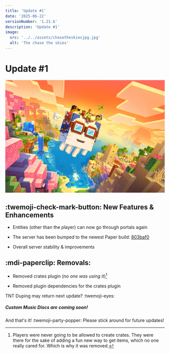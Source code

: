 ```yaml
---
title: 'Update #1'
date: '2025-06-22'
versionNumber: '1.21.6'
description: 'Update #1'
image:
  src: '../../assets/chasetheskiesjpg.jpg'
  alt: 'The chase the skies'
---
```


# Update #1

![Chasetheskys](../../assets/Chase_the_Skies_Key_Art.jpg)

## :twemoji-check-mark-button: New Features & Enhancements

- Entities (other than the player) can now go through portals again

- The server has been bumped to the newest Paper build: [803baf0](https://github.com/PaperMC/Paper/commit/803baf0ba697630802f8b7a85666463e6092e6c0)

- Overall server stability & improvements

## :mdi-paperclip: Removals:

- Removed crates plugin (*no one was using it*)[^1]

- Removed plugin dependencies for the crates plugin

TNT Duping may return next update? :twemoji-eyes:

##### Custom Music Discs are coming soon!

And that's it! :twemoji-party-popper: Please stick around for future updates!

[^1]: Players were never going to be allowed to create crates. They were there for the sake of adding a fun new way to get items, which no one really cared for. Which is why it was removed.